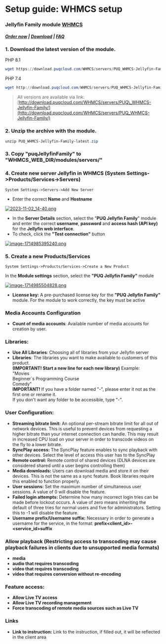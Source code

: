 # Setup guide: WHMCS setup

### Jellyfin Family module **[WHMCS](https://puqcloud.com/link.php?id=77)** 

#####  [Order now](https://puqcloud.com/whmcs-module-jellyfin-family.php) | [Download](https://download.puqcloud.com/WHMCS/servers/PUQ_WHMCS-Jellyfin-Family/) | [FAQ](https://faq.puqcloud.com/)

### 1. Download the latest version of the module.

PHP 8.1

```Powershell
wget https://download.puqcloud.com/WHMCS/servers/PUQ_WHMCS-Jellyfin-Family/PUQ_WHMCS-Jellyfin-Family-latest.zip
```

PHP 7.4

```Powershell
wget http://download.puqcloud.com/WHMCS/servers/PUQ_WHMCS-Jellyfin-Family/php74/PUQ_WHMCS-Jellyfin-Family-latest.zip
```

>All versions are available via link: [http://download.puqcloud.com/WHMCS/servers/PUQ\_WHMCS-Jellyfin-Family/](http://download.puqcloud.com/WHMCS/servers/PUQ_WHMCS-Jellyfin-Family/)

### 2. Unzip the archive with the module.

```Powershell
unzip PUQ_WHMCS-Jellyfin-Family-latest.zip
```

### 3. Copy "puqJellyfinFamily" to "WHMCS\_WEB\_DIR/modules/servers/"

### 4. Create new server Jellyfin in WHMCS (System Settings-&gt;Products/Services-&gt;Servers)

```
System Settings->Servers->Add New Server
```

- Enter the correct **Name** and **Hostname**

[![2023-11-02_14-40.png](https://doc.puq.info/uploads/images/gallery/2023-11/scaled-1680-/2023-11-02-14-40.png)](https://doc.puq.info/uploads/images/gallery/2023-11/2023-11-02-14-40.png)

- In the **Server Details** section, select the "**PUQ Jellyfin Family**" module and enter the correct **username**, **password** and **access hash (API key)** for the **Jellyfin web interface**.
- To check, click the **"Test connection"** button

[![image-1714985395240.png](https://doc.puq.info/uploads/images/gallery/2024-05/scaled-1680-/image-1714985395240.png)](https://doc.puq.info/uploads/images/gallery/2024-05/image-1714985395240.png)

### 5. Create a new Products/Services

```
System Settings->Products/Services->Create a New Product
```

In the **Module settings** section, select the **"PUQ Jellyfin Family"** module

[![image-1714985504828.png](https://doc.puq.info/uploads/images/gallery/2024-05/scaled-1680-/image-1714985504828.png)](https://doc.puq.info/uploads/images/gallery/2024-05/image-1714985504828.png)

- **License key:** A pre-purchased license key for the **"PUQ Jellyfin Family"** module. For the module to work correctly, the key must be active

### Media Accounts Configuration

- **Count of media accounts**: Available number of media accounts for creation by user.

### Libraries:

- **Use All Libraries**: Choosing all of libraries from your Jellyfin server
- **Libraries**: The libraries you want to make available to customers of this product.  
     **(IMPORTANT! Start a new line for each new library)**
    Example:  
    "Movies  
    Beginner`s Programming Course  
    Comedy"  
    **IMPORTANT!** If you have a folder named "-", please enter it not as the first one or rename it.  
    If you don't want any folder to be accessible, type "-".

### User Configuration:

- **Streaming bitrate limit:** An optional per-stream bitrate limit for all out of network devices. This is useful to prevent devices from requesting a higher bitrate than your internet connection can handle. This may result in increased CPU load on your server in order to transcode videos on the fly to a lower bitrate.
- **SyncPlay access:** The SyncPlay feature enables to sync playback with other devices. Select the level of access this user has to the SyncPlay
- **Remote control:** Remote control of shared devices (DLNA devices are considered shared until a user begins controlling them)
- **Media downloads:** Users can download media and store it on their devices. This is not the same as a sync feature. Book libraries require this enabled to function properly.
- **User sessions:** Set the maximum number of simultaneous user sessions. A value of 0 will disable the feature.
- **Failed login attempts:** Determine how many incorrect login tries can be made before lockout occurs. A value of zero means inheriting the default of three tries for normal users and five for administrators. Setting this to -1 will disable the feature.
- **Username prefix/Username suffix:** Necessary in order to generate a username for the service, in the format: **prefix&lt;client\_id&gt;-&lt;service\_id&gt;suffix**

### Allow playback (Restricting access to transcoding may cause playback failures in clients due to unsupported media formats)

- **media**
- **audio that requires transcoding**
- **video that requires transcoding**
- **video that requires conversion without re-encoding**

### Feature access:

- **Allow Live TV access**
- **Allow Live TV recording management**
- **Force transcoding of remote media sources such as Live TV**

### Links

- **Link to instruction:** Link to the instruction, if filled out, it will be reflected in the client area